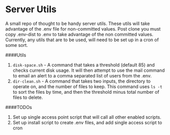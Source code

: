 Server Utils
===

A small repo of thought to be handy server utils.  These utils will take advantage 
of the .env file for non-committed values.  Post clone you must copy .env-dist to .env
to take advantage of the non committed values. Currently, any utils that are to be used, 
will need to be set up in a cron of some sort.



####Utils
1. `disk-space.sh` - A command that takes a threshold (default 85) and checks current
disk usage.  It will then attempt to use the mail command to email an alert to
a comma separated list of users from the .env.
1. `dir-clean.sh` - A command that takes two inputs, the directory to operate on, and the
number of files to keep.  This command uses `ls -t` to sort the files by time, and then
the threshold minus total number of files to delete.


####TODOs
1. Set up single access point script that will call all other enabled scripts.
2. Set up install script to create .env files, and add single access script to cron
